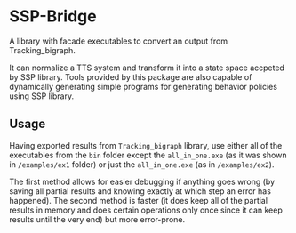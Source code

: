 # SSP-Bridge

A library with facade executables to convert an output from Tracking_bigraph.

It can normalize a TTS system and transform it into a state space accpeted by SSP library. Tools provided by this package are also capable of dynamically generating simple programs for generating behavior policies using SSP library.

## Usage

Having exported results from `Tracking_bigraph` library, use either all of the executables from the ``bin`` folder except the `all_in_one.exe` (as it was shown in ``/examples/ex1`` folder) or just the `all_in_one.exe` (as in ``/examples/ex2``).

The first method allows for easier debugging if anything goes wrong (by saving all partial results and knowing exactly at which step an error has happened). The second method is faster (it does keep all of the partial results in memory and does certain operations only once since it can keep results until the very end) but more error-prone.
